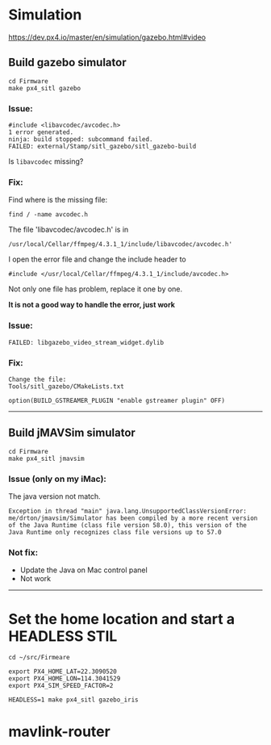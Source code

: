 # Simulation
https://dev.px4.io/master/en/simulation/gazebo.html#video

## Build gazebo simulator
    cd Firmware
    make px4_sitl gazebo

### Issue:

    #include <libavcodec/avcodec.h>
    1 error generated.
    ninja: build stopped: subcommand failed.
    FAILED: external/Stamp/sitl_gazebo/sitl_gazebo-build

Is `libavcodec` missing?

### Fix:
Find where is the missing file:

    find / -name avcodec.h

The file 'libavcodec/avcodec.h' is in

    /usr/local/Cellar/ffmpeg/4.3.1_1/include/libavcodec/avcodec.h'

I open the error file and change the include header to 

    #include </usr/local/Cellar/ffmpeg/4.3.1_1/include/avcodec.h>

Not only one file has problem, replace it one by one.

**It is not a good way to handle the error, just work**

### Issue:
    FAILED: libgazebo_video_stream_widget.dylib 

### Fix:
    Change the file:
    Tools/sitl_gazebo/CMakeLists.txt

    option(BUILD_GSTREAMER_PLUGIN "enable gstreamer plugin" OFF)


---
## Build jMAVSim simulator 
    cd Firmware
    make px4_sitl jmavsim

### Issue (only on my iMac):
The java version not match.

    Exception in thread "main" java.lang.UnsupportedClassVersionError: me/drton/jmavsim/Simulator has been compiled by a more recent version of the Java Runtime (class file version 58.0), this version of the Java Runtime only recognizes class file versions up to 57.0

### Not fix:
- Update the Java on Mac control panel
- Not work

---

# Set the home location and start a HEADLESS STIL

    cd ~/src/Firmeare

    export PX4_HOME_LAT=22.3090520
    export PX4_HOME_LON=114.3041529
    export PX4_SIM_SPEED_FACTOR=2

    HEADLESS=1 make px4_sitl gazebo_iris


# mavlink-router

    